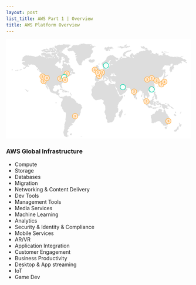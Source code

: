 ```yaml
---
layout: post
list_title: AWS Part 1 | Overview
title: AWS Platform Overview
---
```


![](/assets/images/2016/07/aws-1.png)

###  AWS Global Infrastructure

- Compute
- Storage
- Databases
- Migration
- Networking & Content Delivery 
- Dev Tools
- Management Tools
- Media Services
- Machine Learning
- Analytics
- Security & Identity & Compliance
- Mobile Services
- AR/VR
- Application Integration
- Customer Engagement
- Business Productivity
- Desktop & App streaming
- IoT
- Game Dev




